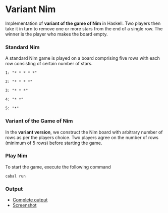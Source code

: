 # Variant Nim 
Implementation of **variant of the game of Nim** in Haskell. Two players then take it in turn to remove one or more stars from the end of a single row. The winner is the player who makes the board empty.


### Standard Nim 
A standard Nim game is played on a board comprising five rows with each row consisting of certain number of stars.

```
1: "* * * * *"

2: "* * * *"

3: "* * *"

4: "* *"

5: "*"

```

### Variant of the Game of Nim

In the **variant version**, we construct the Nim board with arbitrary number of rows as per the players choice. Two players agree on the number of rows (minimum of 5 rows) before starting the game.



### Play Nim

To start the game, execute the following command 

```
cabal run
```

### Output

* [Complete output](https://github.com/srinathLN7/emurgo-project/tree/main/app)
* [Screenshot](https://github.com/srinathLN7/emurgo-project/tree/main/img)
